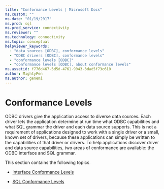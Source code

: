 ```yaml
---
title: "Conformance Levels | Microsoft Docs"
ms.custom: ""
ms.date: "01/19/2017"
ms.prod: sql
ms.prod_service: connectivity
ms.reviewer: ""
ms.technology: connectivity
ms.topic: conceptual
helpviewer_keywords: 
  - "data sources [ODBC], conformance levels"
  - "ODBC drivers [ODBC], conformance levels"
  - "conformance levels [ODBC]"
  - "conformance levels [ODBC], about conformance levels"
ms.assetid: f776d467-5d5d-4761-9043-3dad5f73c610
author: MightyPen
ms.author: genemi
---
```

# Conformance Levels
ODBC drivers give the application access to diverse data sources. Each driver lets the application determine at run time what ODBC capabilities and what SQL grammar the driver and each data source supports. This is not a requirement of applications designed to work with a single driver or a small, known set of drivers, because these applications can simply be written to the capabilities of that driver or drivers. To help applications discover driver and data source capabilities, two areas of conformance are available: the ODBC interface and SQL grammar.  
  
 This section contains the following topics.  
  
-   [Interface Conformance Levels](../../../odbc/reference/develop-app/interface-conformance-levels.md)  
  
-   [SQL Conformance Levels](../../../odbc/reference/develop-app/sql-conformance-levels.md)
